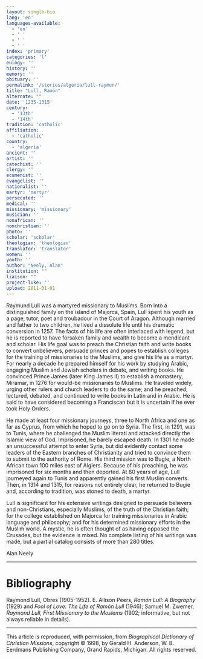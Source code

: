```yaml
---
layout: single-bio
lang: 'en'
languages-available:
  - 'en'
  - ' '
  - ' '
  - ' '
index: 'primary'
categories: 'l'
eulogy: ''
history: ''
memory: ''
obituary: ''
permalink: '/stories/algeria/lull-raymun/'
title: "Lull, Ramón"
alternate: ""
date: '1235-1315'
century:
  - '13th'
  - '14th'
tradition: 'catholic'
affiliation:
  - 'catholic'
country:
  - 'algeria'
ancient: ''
artist: ''
catechist: ''
clergy: ''
ecumenist: ''
evangelist: ''
nationalist: ''
martyr: 'martyr'
persecuted: ''
medical: ''
missionary: 'missionary'
musician: ''
nonafrican: ''
nonchristian: ''
photo: ''
scholar: 'scholar'
theologian: 'theologian'
translator: 'translator'
women: ''
youth: ''
author: "Neely, Alan"
institution: ""
liaison: ""
project-luke: ''
upload: 2011-01-01
---
```




Raymund Lull was a martyred missionary to Muslims. Born into a distinguished family on the island of Majorca, Spain, Lull spent his youth as a page, tutor, poet and troubadour in the Court of Aragon. Although married and father to two children, he lived a dissolute life until his dramatic conversion in 1257. The facts of his life are often interlaced with legend, but he is reported to have forsaken family and wealth to become a mendicant and scholar. His life goal was to preach the Christian faith and write books to convert unbelievers, persuade princes and popes to establish colleges for the training of missionaries to the Muslims, and give his life as a martyr. For nearly a decade he prepared himself for his work by studying Arabic, engaging Muslim and Jewish scholars in debate, and writing books. He convinced Prince James (later King James II) to establish a monastery, Miramar, in 1276 for would-be missionaries to Muslims. He traveled widely, urging other rulers and church leaders to do the same; and he preached, lectured, debated, and continued to write books in Latin and in Arabic. He is said to have considered becoming a Franciscan but it is uncertain if he ever took Holy Orders.

He made at least four missionary journeys, three to North Africa and one as far as Cyprus, from which he hoped to go on to Syria. The first, in 1291, was to Tunis, where he challenged the Muslim literati and attacked directly the Islamic view of God. Imprisoned, he barely escaped death. In 1301 he made an unsuccessful attempt to enter Syria, but did evidently contact some leaders of the Eastern branches of Christianity and tried to convince them to submit to the authority of Rome. His third mission was to Bugie, a North African town 100 miles east of Algiers. Because of his preaching, he was imprisoned for six months and then deported. At 80 years of age, Lull journeyed again to Tunis and apparently gained his first Muslim converts. Then, in 1314 and 1315, for reasons not entirely clear, he returned to Bugie and, according to tradition, was stoned to death, a martyr.

Lull is significant for his extensive writings designed to persuade believers and non-Christians, especially Muslims, of the truth of the Christian faith; for the college established on Majorca for training missionaries in Arabic language and philosophy; and for his determined missionary efforts in the Muslim world. A mystic, he is often thought of as having opposed the Crusades, but the evidence is mixed. No complete listing of his writings was made, but a partial catalog consists of more than 280 titles.

Alan Neely

---

# Bibliography

Raymond Lull, Obres (1905-1952). E. Allison Peers, *Ramón Lull: A Biography* (1929) and *Fool of Love: The Life of Ramón Lull* (1946); Samuel M. Zwemer, *Raymond Lull, First Missionary to the Moslems* (1902; informative, but not always reliable in details).

---

This article is reproduced, with permission, from *Biographical Dictionary of Christian Missions*, copyright © 1998, by Gerald H. Anderson, W. B. Eerdmans Publishing Company, Grand Rapids, Michigan. All rights reserved.
